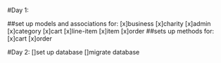 #Day 1:

##set up models and associations for:
	[x]business
	[x]charity
	[x]admin
	[x]category
	[x]cart
	[x]line-item
	[x]item
	[x]order
##sets up methods for:
	[x]cart
	[x]order

#Day 2:
	[]set up database
	[]migrate database
	